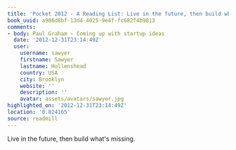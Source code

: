 ```yaml
---
title: 'Pocket 2012 - A Reading List: Live in the future, then build what''s missing.'
book_uuid: a986d8bf-13d4-4025-9e4f-fc682f4b9813
comments:
- body: Paul Graham - Coming up with startup ideas
  date: '2012-12-31T23:14:49Z'
  user:
    username: sawyer
    firstname: Sawyer
    lastname: Hollenshead
    country: USA
    city: Brooklyn
    website: ''
    description: ''
    avatar: assets/avatars/sawyer.jpg
highlighted_on: '2012-12-31T23:14:49Z'
location: '0.824165'
source: readmill
---
```


Live in the future, then build what's missing.